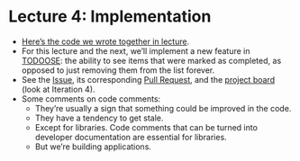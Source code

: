 # Lecture 4: Implementation

- [Here’s the code we wrote together in lecture](https://github.com/jhu-oose/todoose/pull/25/commits/46d406a0a4246f77a615e5ae939b4a6de25d2095).
- For this lecture and the next, we’ll implement a new feature in [TODOOSE](https://github.com/jhu-oose/todoose/): the ability to see items that were marked as completed, as opposed to just removing them from the list forever.
- See the [Issue](https://github.com/jhu-oose/todoose/issues/24), its corresponding [Pull Request](https://github.com/jhu-oose/todoose/pull/25), and the [project board](https://github.com/jhu-oose/todoose/projects/3) (look at Iteration 4).
- Some comments on code comments:
  - They’re usually a sign that something could be improved in the code.
  - They have a tendency to get stale.
  - Except for libraries. Code comments that can be turned into developer documentation are essential for libraries.
  - But we’re building applications.
